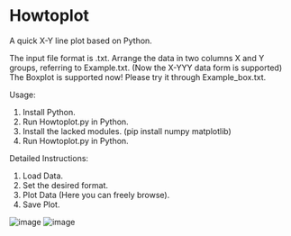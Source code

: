 # Howtoplot
A quick X-Y line plot based on Python.

The input file format is .txt. Arrange the data in two columns X and Y groups, referring to Example.txt.
(Now the X-YYY data form is supported)
The Boxplot is supported now! Please try it through Example_box.txt.

Usage:
1. Install Python.
2. Run Howtoplot.py in Python.
3. Install the lacked modules. (pip install numpy matplotlib)
4. Run Howtoplot.py in Python.

Detailed Instructions:
1. Load Data.
2. Set the desired format.
3. Plot Data (Here you can freely browse).
4. Save Plot.

![image](https://github.com/user-attachments/assets/f80347cd-8945-4b0c-9e6a-108ca94d6146)
![image](https://github.com/user-attachments/assets/2647a6f9-ac76-4fc5-a6c0-420e4f2eb5b1)
